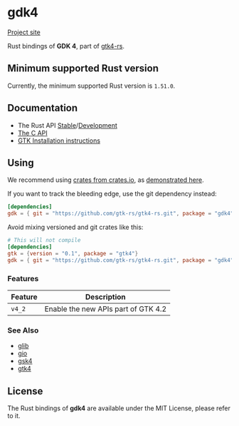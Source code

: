 # gdk4

[Project site](https://gtk-rs.org/)

Rust bindings of __GDK 4__, part of [gtk4-rs](https://github.com/gtk-rs/gtk4-rs/).

## Minimum supported Rust version

Currently, the minimum supported Rust version is `1.51.0`.

## Documentation

- The Rust API [Stable](https://gtk-rs.org/gtk4-rs/stable/latest/docs/gdk4)/[Development](https://gtk-rs.org/gtk4-rs/git/docs/gdk4/)
- [The C API](https://docs.gtk.org/gdk4/)
- [GTK Installation instructions](https://www.gtk.org/docs/installations/)

## Using

We recommend using [crates from crates.io](https://crates.io/keywords/gtk-rs),
as [demonstrated here](https://gtk-rs.org/#using).

If you want to track the bleeding edge, use the git dependency instead:

```toml
[dependencies]
gdk = { git = "https://github.com/gtk-rs/gtk4-rs.git", package = "gdk4" }
```

Avoid mixing versioned and git crates like this:

```toml
# This will not compile
[dependencies]
gtk = {version = "0.1", package = "gtk4"}
gdk = { git = "https://github.com/gtk-rs/gtk4-rs.git", package = "gdk4" }
```

### Features

| Feature | Description |
| ---     | ----------- |
| `v4_2` | Enable the new APIs part of GTK 4.2 |

### See Also

- [glib](https://crates.io/crates/glib)
- [gio](https://crates.io/crates/gio)
- [gsk4](https://crates.io/crates/gsk4)
- [gtk4](https://crates.io/crates/gtk4)

## License

The Rust bindings of __gdk4__ are available under the MIT License, please refer to it.
